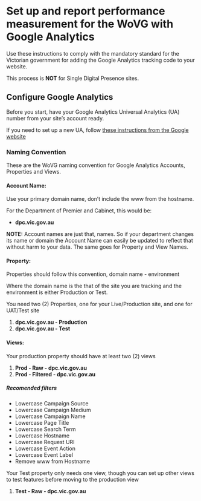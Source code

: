 # Set up and report performance measurement for the WoVG with Google Analytics
Use these instructions to comply with the mandatory standard for the Victorian government for adding the Google Analytics tracking code to your website.

This process is **NOT** for Single Digital Presence sites.

## Configure Google Analytics
Before you start, have your Google Analytics Universal Analytics (UA) number from your site’s account ready.

If you need to set up a new UA, follow [these instructions from the Google website](https://support.google.com/analytics/answer/1042508?hl=en)

### Naming Convention
These are the WoVG naming convention for Google Analytics Accounts, Properties and Views.

#### Account Name:
Use your primary domain name, don’t include the www from the hostname.

For the Department of Premier and Cabinet, this would be:
* **dpc.vic.gov.au**

**NOTE:** Account names are just that, names. So if your department changes its name or domain the Account Name can easily be updated to reflect that without harm to your data. The same goes for Property and View Names.

#### Property:
Properties should follow this convention, domain name - environment 

Where the domain name is the that of the site you are tracking and the environment is either Production or Test.

You need two (2) Properties, one for your Live/Production site, and one for UAT/Test site
1. **dpc.vic.gov.au - Production**
2. **dpc.vic.gov.au - Test**

#### Views:
Your production property should have at least two (2) views

1. **Prod - Raw - dpc.vic.gov.au**
2. **Prod - Filtered - dpc.vic.gov.au**

##### Recomended filters
* Lowercase Campaign Source
* Lowercase Campaign Medium
* Lowercase Campaign Name
* Lowercase Page Title
* Lowercase Search Term
* Lowercase Hostname
* Lowercase Request URI
* Lowercase Event Action
* Lowercase Event Label
* Remove www from Hostname


Your Test property only needs one view, though you can set up other views to test features before moving to the production view
1. **Test - Raw - dpc.vic.gov.au**
